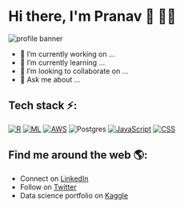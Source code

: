 # Hi there, I'm Pranav 👋 👨‍💻 

<img src="www/profile_banner.PNG" alt="profile banner">

- 🔭 I’m currently working on ...
- 🌱 I’m currently learning ...
- 👯 I’m looking to collaborate on ...
- 💬 Ask me about ...


## Tech stack ⚡:

[![R](https://img.shields.io/badge/-programming-black?style=flat-square&logo=r&link=https://github.com/pranavpandya84/)](https://github.com/pranavpandya84/)
[![ML](https://img.shields.io/badge/-Machine%20Learning-black?style=flat-square&logo=Rstudio&link=https://pranavpandya84.github.io/masters_thesis_on_global_terrorism/)](https://pranavpandya84.github.io/masters_thesis_on_global_terrorism/)
[![AWS](https://img.shields.io/badge/-AWS-black?style=flat-square&logo=Amazon%20AWS&link=https://github.com/pranavpandya84/)](https://github.com/pranavpandya84/)
![Postgres](https://img.shields.io/badge/-PostgreSQL-black?style=flat-square&logo=postgresql&link=https://github.com/pranavpandya84/)
[![JavaScript](https://img.shields.io/badge/-JavaScript-black?style=flat-square&logo=javascript&link=https://github.com/pranavpandya84/)](https://github.com/pranavpandya84/)
[![CSS](https://img.shields.io/badge/-CSS-black?style=flat-square&logo=css3&link=https://github.com/pranavpandya84/)](https://github.com/pranavpandya84/)


## Find me around the web 🌎:

- Connect on <a href="http://linkedin.com/in/pranav84">LinkedIn</a>
- Follow on <a href="https://twitter.com/pranavpandya84">Twitter</a>
- Data science portfolio on <a href="https://www.kaggle.com/pranav84/">Kaggle</a>
